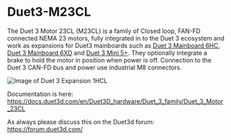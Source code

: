 # Duet3-M23CL
The Duet 3 Motor 23CL (M23CL) is a family of Closed loop, FAN-FD connected NEMA 23 motors, fully integrated in to the Duet 3 ecosystem and work as expansions for Duet3 mainboards such as [Duet 3 Mainboard 6HC](https://www.duet3d.com/duet3mainboard6hc), [Duet 3 Mainboard 6XD](https://www.duet3d.com/duet3mainboard6xd) and [Duet 3 Mini 5+](https://www.duet3d.com/duet3mini5plus). They optionally integrate a brake to hold the motor in position when power is off. Connection to the Duet 3 CAN-FD bus and power use industrial M8 connectors.


![Image of Duet 3 Expansion 1HCL](https://docs.duet3d.com/duet_boards/duet_3_can_expansion/motor23cl/duet3-motor23cl_v1.0.jpg)


Documentation is here: https://docs.duet3d.com/en/Duet3D_hardware/Duet_3_family/Duet_3_Motor_23CL

As always please discuss this on the Duet3d forum: https://forum.duet3d.com/
